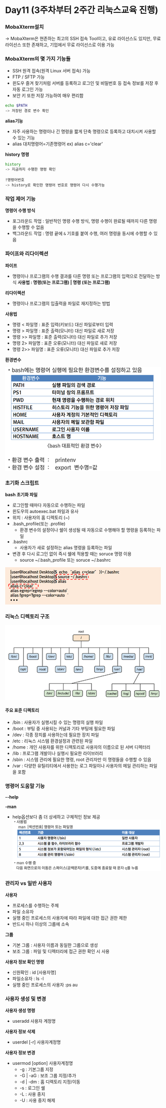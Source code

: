 # Day11 (3주차부터 2주간 리눅스교육 진행)


### MobaXterm설치
-> MobaXterm은 현존하는 최고의 SSH 접속 Tool이고, 유료 라이선스도 있지만, 무료 라이선스 또한 존재하고,
기업에서 무료 라이선스로 이용 가능

### MobaXterm의 몇 가지 기능들 
- SSH 원격 접속(원격 Linux 서버 접속) 가능
- FTP / SFTP 가능
- 윈도우 즐겨 찾기처럼 서버를 등록하고 로그인 및 비밀번호 등 접속 정보를 저장 후 자동 로그인 가능
- 보안 키 또한 저장 가능하여 매우 편리함

```bash
echo $PATH
-> 저장된 경로 변수 확인
```

**alias기능**
- 자주 사용하는 명령이나 긴 명령을 짧게 단축 명령으로 등록하고 대치시켜 사용할 수 있는 기능
- alias 대치명령어=기존명령어
ex) alias c='clear'

**history 명령**
```bash
history
-> 지금까지 수행한 명령 확인

!명령어번호
-> history로 확인한 명령어 번호로 명령어 다시 수행가능
```
### 작업 제어 기능
**명령어 수행 방식**
- 포그라운드 작업 : 일반적인 명령 수행 방식, 명령 수행이 완료될 때까지 다른 명령을 수행할 수 없음
- 백그라운드 작업 : 명령 끝에 `&` 기호를 붙여 수행, 여러 명령을 동시에 수행할 수 있음

### 파이프와 리다이렉션
**파이프**
- 명령이나 프로그램의 수행 결과를 다른 명령 또는 프로그램의 입력으로 전달하는 방식
**사용법 : 명령(또는 프로그램) | 명령 (또는 프로그램)**

**리다이렉션**
- 명령이나 프로그램의 입츌력을 파일로 재지정하는 방법
  
**사용법**
  - 명령 < 파일명  : 표준 입력(키보드) 대신 파일로부터 입력
  - 명령 > 파일명  : 표준 출력(모니터) 대신 파일로 새로 저장
  - 명령 >> 파일명 : 표준 출력(모니터) 대신 파일로 추가 저장
  - 명령 2> 파일명 : 표준 오류(모니터) 대신 파일로 새로 저장
  - 명령 2>> 파일명 : 표준 오류(모니터) 대신 파일로 추가 저장

**환경변수**

![사진](../images/환경변수.png)


### 초기화 스크립트
**bash 초기화 파일**
- 로그인할 때마다 자동으로 수행하는 파일
- 윈도우의 autoexec.bat 파일과 유사
- 위치 : 사용자의 홈 디렉토리 (~)
- .bash_profile(또는 .profile)
  - 환경 변수의 설정이나 쉘이 생성될 때 자동으로 수행해야 할 명령을 등록하는 파일
- .bashrc
  - 사용자가 새로 설정하는 alias 명령을 등록하는 파일
- 변경 후 다시 로그인 없이 즉시 쉘에 적용할 때는 soruce 명령 이용
  - source ~/.bash_profile  또는 soruce ~/.bashrc

![사진](../images/초기화파일.png)

### 리눅스 디렉토리 구조

![사진](../images/디렉터리구조.png)


#### 주요 표준 디렉토리
- /bin : 사용자가 실행시킬 수 있는 명령의 실행 파일
- /boot : 부팅 중 사용되는 커널과 기타 부팅에 필요한 파일
- /dev : 각종 장치를 사용하는데 필요한 장치 파일
- /etc : 리눅스 시스템 환경설정과 관련된 파일
- /home : 개인 사용자를 위한 디렉토리로 사용자의 이름으로 된 서버 디렉터리
- /lib : 프로그램 개발이나 실행시 필요한 라이브러리
- /sbin : 시스템 관리에 필요한 명령, root 관리자만 이 명령들을 수행할 수 있음
- /var : 다양한 유틸리티에서 사용한는 로그 파일이나 사용자의 메일 관리하는 파일을 포함

### 명령어 도움말 기능

**--help**

**-man**
- help옵션보다 좀 더 상세하고 구체적인 정보 제공
![사진](../images/man명령어.png)

### 관리자 vs 일반 사용자

**사용자**
- 프로세스를 수행하는 주체
- 파일 소유자
- 실행 중인 프로세스의 사용자에 따라 파일에 대한 접근 권한 제한
- 반드시 하나 이상의 그룹에 소속

**그룹**
- 기본 그룹 : 사용자 이름과 동일한 그룹으로 생성
- 보조 그룹 : 파일 및 디렉터리에 접근 권한 확인 시 사용

**사용자 정보 확인 명령**
- 신원확인 : id [사용자명]
- 파일소유자 : ls -l
- 실행 중인 프로세스의 사용자 :ps au

### 사용자 생성 및 변경

**사용자 생성 명령**
- useradd 사용자 계정명

**사용자 정보 삭제**
- userdel [-r] 사용자계정명

**사용자 정보 변경**
- usermod [option] 사용자계정명
  - -g : 기본그룹 지정
  - -G | -aG : 보조 그룹 지정/추가
  - -d | -dm : 홈 디렉토리 지정/이동
  - -s : 로그인 쉘
  - -L : 사용 중지
  - -U : 사용 중지 해제


